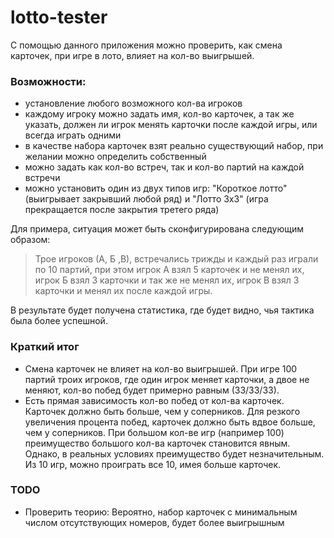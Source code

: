 # lotto-tester
С помощью данного приложения можно проверить, как смена карточек, при игре в лото, влияет на кол-во выигрышей.

### Возможности:
 * установление любого возможного кол-ва игроков
 * каждому игроку можно задать имя, кол-во карточек, а так же указать, должен ли игрок менять карточки после каждой игры, или всегда играть одними
 * в качестве набора карточек взят реально существующий набор, при желании можно определить собственный
 * можно задать как кол-во встреч, так и кол-во партий на каждой встречи
 * можно установить один из двух типов игр: "Короткое лотто" (выигрывает закрывший любой ряд) и "Лотто 3х3" (игра прекращается после закрытия третего ряда)
 
 
Для примера, ситуация может быть сконфигурирована следующим образом:
> Трое игроков (А, Б ,В), встречались трижды и каждый раз играли по 10 партий, при этом игрок А взял 5 карточек и не менял их, игрок Б взял 3 карточки и так же не менял их, игрок В взял 3 карточки и менял их после каждой игры.

В результате будет получена статистика, где будет видно, чья тактика была более успешной.


### Краткий итог
- Смена карточек не влияет на кол-во выигрышей. При игре 100 партий троих игроков, где один игрок меняет карточки, а двое не меняют, кол-во побед будет примерно равным (33/33/33).
- Есть прямая зависимость кол-во побед от кол-ва карточек. Карточек должно быть больше, чем у соперников. Для резкого увеличения процента побед, карточек должно быть вдвое больше, чем у соперников. При большом кол-ве игр (например 100) преимущество большого кол-ва карточек становится явным. Однако, в реальных условиях преимущество будет незначительным. Из 10 игр, можно проиграть все 10, имея больше карточек.

### TODO
- Проверить теорию: Вероятно, набор карточек с минимальным числом отсутствующих номеров, будет более выигрышным 
